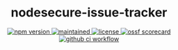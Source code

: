 <p align="center"><h1 align="center">
  nodesecure-issue-tracker
</h1>

<p align="center">
    <a href="https://github.com/fabnguess/nodesecure-issue-tracker">
      <img src="https://img.shields.io/github/package-json/v/fabnguess/nodesecure-issue-tracker?style=for-the-badge" alt="npm version">
    </a>
     <a href="https://github.com/fabnguess/nodesecure-issue-tracker">
      <img src="https://img.shields.io/badge/Maintained%3F-yes-green.svg?style=for-the-badge" alt="maintained">
    </a>
    <a href="https://github.com/fabnguess/nodesecure-issue-tracker">
      <img src="https://img.shields.io/github/license/fabnguess/nodesecure-issue-tracker?style=for-the-badge" alt="license">
    </a>
    <a href="https://api.securityscorecards.dev/projects/github.com/fabnguess/nodesecure-issue-tracker">
      <img src="https://api.securityscorecards.dev/projects/github.com/fabnguess/nodesecure-issue-tracker/badge?style=for-the-badge" alt="ossf scorecard">
    </a>
    <a href="https://github.com/fabnguess/nodesecure-issue-tracker/actions?query=workflow%3A%22Node.js+CI%22">
      <img src="https://img.shields.io/github/actions/workflow/status/fabnguess/nodesecure-issue-tracker/main.yml?style=for-the-badge" alt="github ci workflow">
    </a>
</p>